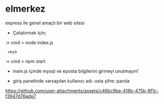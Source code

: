 # elmerkez
express ile genel amaçlı bir web sitesi

* Çalıştırmak için;

-> cmd > node index.js

     veya

-> cmd > npm start

* main.js içinde mysql ve eposta bilgilerini girmeyi unutmayın!

* giriş panelinde varsayılan
kullanıcı adı: usta
şifre: parola


https://github.com/user-attachments/assets/c46bc9be-418b-475b-8f1c-f3947d76ade7

